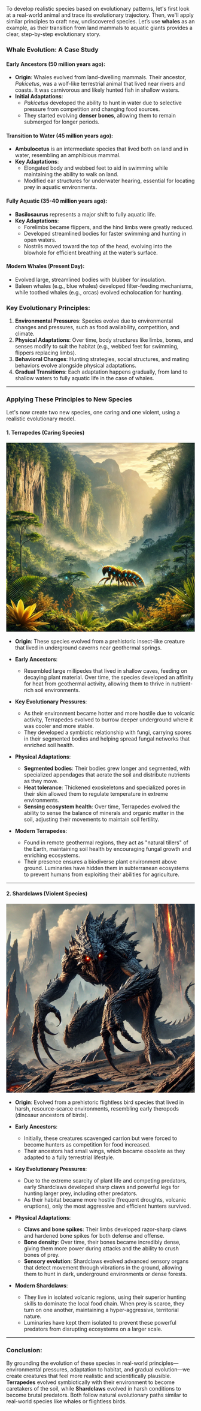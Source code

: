 To develop realistic species based on evolutionary patterns, let's first look at a real-world animal and trace its evolutionary trajectory. Then, we'll apply similar principles to craft new, undiscovered species. Let’s use **whales** as an example, as their transition from land mammals to aquatic giants provides a clear, step-by-step evolutionary story.

### Whale Evolution: A Case Study

#### **Early Ancestors (50 million years ago)**:
- **Origin**: Whales evolved from land-dwelling mammals. Their ancestor, *Pakicetus*, was a wolf-like terrestrial animal that lived near rivers and coasts. It was carnivorous and likely hunted fish in shallow waters.
- **Initial Adaptations**:
  - *Pakicetus* developed the ability to hunt in water due to selective pressure from competition and changing food sources.
  - They started evolving **denser bones**, allowing them to remain submerged for longer periods.

#### **Transition to Water (45 million years ago)**:
- **Ambulocetus** is an intermediate species that lived both on land and in water, resembling an amphibious mammal.
- **Key Adaptations**:
  - Elongated body and webbed feet to aid in swimming while maintaining the ability to walk on land.
  - Modified ear structures for underwater hearing, essential for locating prey in aquatic environments.

#### **Fully Aquatic (35-40 million years ago)**:
- **Basilosaurus** represents a major shift to fully aquatic life.
- **Key Adaptations**:
  - Forelimbs became flippers, and the hind limbs were greatly reduced.
  - Developed streamlined bodies for faster swimming and hunting in open waters.
  - Nostrils moved toward the top of the head, evolving into the blowhole for efficient breathing at the water’s surface.

#### **Modern Whales (Present Day)**:
- Evolved large, streamlined bodies with blubber for insulation.
- Baleen whales (e.g., blue whales) developed filter-feeding mechanisms, while toothed whales (e.g., orcas) evolved echolocation for hunting.
  
### Key Evolutionary Principles:
1. **Environmental Pressures**: Species evolve due to environmental changes and pressures, such as food availability, competition, and climate.
2. **Physical Adaptations**: Over time, body structures like limbs, bones, and senses modify to suit the habitat (e.g., webbed feet for swimming, flippers replacing limbs).
3. **Behavioral Changes**: Hunting strategies, social structures, and mating behaviors evolve alongside physical adaptations.
4. **Gradual Transitions**: Each adaptation happens gradually, from land to shallow waters to fully aquatic life in the case of whales.

---

### Applying These Principles to New Species

Let's now create two new species, one caring and one violent, using a realistic evolutionary model.

#### 1. **Terrapedes (Caring Species)**

![/Terrapedes.webp](https://raw.githubusercontent.com/Wolfrine/NovaSaga/main/Lore%20and%20Chronicles/Species/Terrapedes.webp)

- **Origin**: These species evolved from a prehistoric insect-like creature that lived in underground caverns near geothermal springs.
  
- **Early Ancestors**:
  - Resembled large millipedes that lived in shallow caves, feeding on decaying plant material. Over time, the species developed an affinity for heat from geothermal activity, allowing them to thrive in nutrient-rich soil environments.

- **Key Evolutionary Pressures**:
  - As their environment became hotter and more hostile due to volcanic activity, Terrapedes evolved to burrow deeper underground where it was cooler and more stable.
  - They developed a symbiotic relationship with fungi, carrying spores in their segmented bodies and helping spread fungal networks that enriched soil health.

- **Physical Adaptations**:
  - **Segmented bodies**: Their bodies grew longer and segmented, with specialized appendages that aerate the soil and distribute nutrients as they move.
  - **Heat tolerance**: Thickened exoskeletons and specialized pores in their skin allowed them to regulate temperature in extreme environments.
  - **Sensing ecosystem health**: Over time, Terrapedes evolved the ability to sense the balance of minerals and organic matter in the soil, adjusting their movements to maintain soil fertility.

- **Modern Terrapedes**:
  - Found in remote geothermal regions, they act as "natural tillers" of the Earth, maintaining soil health by encouraging fungal growth and enriching ecosystems.
  - Their presence ensures a biodiverse plant environment above ground. Luminaries have hidden them in subterranean ecosystems to prevent humans from exploiting their abilities for agriculture.

---

#### 2. **Shardclaws (Violent Species)**

![/Shardclaws.webp](https://github.com/Wolfrine/NovaSaga/blob/main/Lore%20and%20Chronicles/Species/Shardclaw.webp)

- **Origin**: Evolved from a prehistoric flightless bird species that lived in harsh, resource-scarce environments, resembling early theropods (dinosaur ancestors of birds).

- **Early Ancestors**:
  - Initially, these creatures scavenged carrion but were forced to become hunters as competition for food increased.
  - Their ancestors had small wings, which became obsolete as they adapted to a fully terrestrial lifestyle.

- **Key Evolutionary Pressures**:
  - Due to the extreme scarcity of plant life and competing predators, early Shardclaws developed sharp claws and powerful legs for hunting larger prey, including other predators.
  - As their habitat became more hostile (frequent droughts, volcanic eruptions), only the most aggressive and efficient hunters survived.

- **Physical Adaptations**:
  - **Claws and bone spikes**: Their limbs developed razor-sharp claws and hardened bone spikes for both defense and offense.
  - **Bone density**: Over time, their bones became incredibly dense, giving them more power during attacks and the ability to crush bones of prey.
  - **Sensory evolution**: Shardclaws evolved advanced sensory organs that detect movement through vibrations in the ground, allowing them to hunt in dark, underground environments or dense forests.

- **Modern Shardclaws**:
  - They live in isolated volcanic regions, using their superior hunting skills to dominate the local food chain. When prey is scarce, they turn on one another, maintaining a hyper-aggressive, territorial nature.
  - Luminaries have kept them isolated to prevent these powerful predators from disrupting ecosystems on a larger scale.

---

### Conclusion:
By grounding the evolution of these species in real-world principles—environmental pressures, adaptation to habitat, and gradual evolution—we create creatures that feel more realistic and scientifically plausible. **Terrapedes** evolved symbiotically with their environment to become caretakers of the soil, while **Shardclaws** evolved in harsh conditions to become brutal predators. Both follow natural evolutionary paths similar to real-world species like whales or flightless birds.
